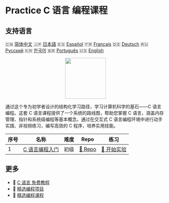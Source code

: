 # Practice C 语言 编程课程

## 支持语言

🇨🇳 [简体中文](README_zh.md) 🇯🇵 [日本語](README_ja.md) 🇪🇸 [Español](README_es.md) 🇫🇷 [Français](README_fr.md) 🇩🇪 [Deutsch](README_de.md) 🇷🇺 [Русский](README_ru.md) 🇰🇷 [한국어](README_ko.md) 🇧🇷 [Português](README_pt.md) 🇺🇸 [English](README.md) 

<div align="center">
<img width="128px" src="https://file.labex.io/path/GAbMWgBPUOxV.png">
</div>

通过这个专为初学者设计的结构化学习路径，学习计算机科学的基石——C 语言编程。这套 C 语言课程提供了一个系统的路线图，帮助您掌握 C 语言，涵盖内存管理、指针和系统级编程等基本概念。通过在交互式 C 语言编程环境中进行动手实践、非视频练习，编写高效的 C 程序，培养实用技能。

|   序号 | 名称                                                                      | 难度   | Repo                                                                 | 练习                                                                   |
|--------|---------------------------------------------------------------------------|--------|----------------------------------------------------------------------|------------------------------------------------------------------------|
|      1 | [C 语言编程入门](https://labex.io/zh/courses/c-programming-for-beginners) | 初级   | [🔗 Repo](https://github.com/labex-labs/c-programming-for-beginners) | [🚀 开始实验](https://labex.io/zh/courses/c-programming-for-beginners) |

## 更多

- 🔗 [C 语言 免费教程](https://github.com/labex-labs/c-free-tutorials)
- 🔗 [精选编程项目](https://github.com/labex-labs/awesome-programming-projects)
- 🔗 [精选编程课程](https://github.com/labex-labs/awesome-programming-courses)

